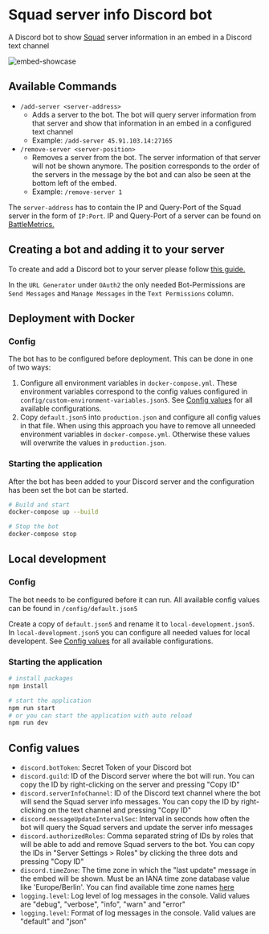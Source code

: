 # Squad server info Discord bot

A Discord bot to show [Squad](https://joinsquad.com/) server information in an embed in a Discord text channel

![embed-showcase](https://user-images.githubusercontent.com/24782633/210274236-7f269927-467d-463c-a1cc-3305ace65045.png)


## Available Commands

- `/add-server <server-address>`
  - Adds a server to the bot. The bot will query server information from that server and show that information in an embed in a configured text channel
  - Example: `/add-server 45.91.103.14:27165`
- `/remove-server <server-position>`
  - Removes a server from the bot. The server information of that server will not be shown anymore. The position corresponds to the order of the servers in the message by the bot and can also be seen at the bottom left of the embed.
  - Example: `/remove-server 1`

The `server-address` has to contain the IP and Query-Port of the Squad server in the form of `IP:Port`. IP and Query-Port of a server can be found on [BattleMetrics.](https://www.battlemetrics.com)

## Creating a bot and adding it to your server

To create and add a Discord bot to your server please follow [this guide.](https://discordjs.guide/preparations/adding-your-bot-to-servers.html#bot-invite-links)

In the `URL Generator` under `OAuth2` the only needed Bot-Permissions are `Send Messages` and `Manage Messages` in the `Text Permissions` column.

## Deployment with Docker
### Config

The bot has to be configured before deployment.
This can be done in one of two ways:

1. Configure all environment variables in `docker-compose.yml`. These environment variables correspond to the config values configured in `config/custom-environment-variables.json5`. See [Config values](#config-values) for all available configurations.
2. Copy `default.json5` into `production.json` and configure all config values in that file. When using this approach you have to remove all unneeded environment variables in `docker-compose.yml`. Otherwise these values will overwrite the values in `production.json`.

### Starting the application
After the bot has been added to your Discord server and the configuration has been set the bot can be started.
```bash
# Build and start
docker-compose up --build

# Stop the bot
docker-compose stop
```

## Local development
### Config

The bot needs to be configured before it can run.
All available config values can be found in `/config/default.json5`

Create a copy of `default.json5` and rename it to `local-development.json5`.
In `local-development.json5` you can configure all needed values for local developent. See [Config values](#config-values) for all available configurations.

### Starting the application
```bash
# install packages
npm install

# start the application
npm run start
# or you can start the application with auto reload
npm run dev
```

## Config values
- `discord.botToken`: Secret Token of your Discord bot
- `discord.guild`: ID of the Discord server where the bot will run. You can copy the ID by right-clicking on the server and pressing "Copy ID"
- `discord.serverInfoChannel`: ID of the Discord text channel where the bot will send the Squad server info messages. You can copy the ID by right-clicking on the text channel and pressing "Copy ID"
- `discord.messageUpdateIntervalSec`: Interval in seconds how often the bot will query the Squad servers and update the server info messages
- `discord.authorizedRoles`: Comma separated string of IDs by roles that will be able to add and remove Squad servers to the bot. You can copy the IDs in "Server Settings > Roles" by clicking the three dots and pressing "Copy ID"
- `discord.timeZone`: The time zone in which the "last update" message in the embed will be shown. Must be an IANA time zone database value like 'Europe/Berlin'. You can find available time zone names [here](https://en.wikipedia.org/wiki/List_of_tz_database_time_zones)
- `logging.level`: Log level of log messages in the console. Valid values are "debug", "verbose", "info", "warn" and "error"
- `logging.level`: Format of log messages in the console. Valid values are "default" and "json"
